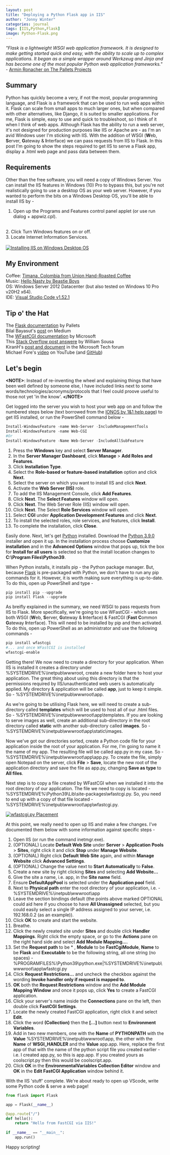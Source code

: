 ```yaml
---
layout: post
title: "Deploying a Python Flask app in IIS"
author: "Jonny Winter"
categories: journal
tags: [IIS,Python,Flask]
image: Python-Flask.png
---
```


*"Flask is a lightweight WSGI web application framework. It is designed to make getting started quick and easy, with the ability to scale up to complex applications. It began as a simple wrapper around Werkzeug and Jinja and has become one of the most popular Python web application frameworks."* - [Armin Ronacher on The Pallets Projects](https://palletsprojects.com/p/flask/)

## Summary

Python has quickly become a very, if not the most, popular programming language, and Flask is a framework that can be used to run web apps within it. Flask can scale from small apps to much larger ones, but when compared with other alternatives, like Django, it is suited to smaller applications. For me, Flask is simple, easy to use and quick to troubleshoot, so I think of it when I think of web apps. Although Flask has the ability to run a web server, it's not designed for production purposes like IIS or Apache are - as I'm an avid Windows user I'm sticking with IIS. With the addition of WSGI (**W**eb, **S**erver, **G**ateway & **I**nterface) we can pass requests from IIS to Flask. In this post I'm going to show the steps required to get IIS to serve a Flask app, display a .html web page and pass data between them. 

## Requirements

Other than the free software, you will need a copy of Windows Server. You can install the IIS features in Windows (10) Pro to bypass this, but you're not realistically going to use a desktop OS as your web server. However, if you wanted to perform the bits on a Windows Desktop OS, you'll be able to install IIS by -
<br>
1. Open up the Programs and Features control panel applet (or use run dialog + appwiz.cpl).
<br>
2. Click Turn Windows features on or off.
<br>
3. Locate Internet Information Services.
<br>
<br>
<a href="#"><img alt="Installing IIS on Windows Desktop OS" src="/assets/img/IIS-Windows-Desktop.png"/></a>

## My Environment

Coffee: [Timana, Colombia from Union Hand-Roasted Coffee](https://unionroasted.com/products/timana-colombia)
<br>
Music: [Hello Nasty by Beastie Boys](https://open.spotify.com/album/2cT6Yb6EWcBhyqGd7DXeL2?si=EDW8IUMWR7mOpHTpCBk23g)
<br>
OS: Windows Server 2012 Datacenter (but also tested on Windows 10 Pro v20H2 x64). 
<br>
IDE: [Visual Studio Code v1.52.1](https://code.visualstudio.com/)

## Tip o' the Hat

The [Flask documentation](https://flask.palletsprojects.com/en/1.1.x/) by Pallets
<br>
Bilal Bayasut's [post](https://medium.com/@bilalbayasut/deploying-python-web-app-flask-in-windows-server-iis-using-fastcgi-6c1873ae0ad8)  on Medium
<br>
The [WFastCGI documentation](https://pypi.org/project/wfastcgi/) by Microsoft
<br>
This [Stack Overflow post answere](https://stackoverflow.com/questions/50592847/web-platform-installer-python-installer-downloaded-file-failed-signature-veri) by William Sousa
<br>
KiranH's [post and document](https://techcommunity.microsoft.com/t5/iis-support-blog/how-to-run-python-application-on-iis-that-uses-flask-framework/ba-p/812898) in the Microsoft Tech forum
<br>
Michael Fore's [video](https://www.youtube.com/watch?v=En9vo7Ognm0&t) on YouTube (and [GitHub](https://github.com/Michael-fore))

## Let's begin

**&lt;NOTE>**: Instead of re-inventing the wheel and explaining things that have been well defined by someone else, I have included links next to some words/technologies/acronyms/protocols that I feel could proove useful to those not yet 'in the know'. **&lt;/NOTE>**

Get logged into the server you wish to host your web app on and follow the numbered steps below (text borrowed from the [IONOS by 1&1 help page](https://www.ionos.co.uk/help/server-cloud-infrastructure/server-administration/installing-iis-on-a-server-with-windows-server-minimal-installation/#c101715)) to get IIS installed, or run the PowerShell command below - 
```powershell
Install-WindowsFeature -name Web-Server -IncludeManagementTools
Install-WindowsFeature -name Web-CGI
#Or
Install-WindowsFeature -Name Web-Server -IncludeAllSubFeature
```
1. Press the **Windows** key and select **Server Manager**.
2. In the **Server Manager Dashboard**, click **Manage** > **Add Roles and Features**.
3. Click **Installation Type**.
4. Select the **Role-based or feature-based installation** option and click **Next**.
5. Select the server on which you want to install IIS and click **Next**.
6. Activate the **Web Server (IIS)** role.
7. To add the IIS Management Console, click **Add Features**.
8. Click **Next**. The **Select Features** window will open.
9. Click **Next**. The Web Server Role (IIS) window will open.
10. Click **Next**. The Select **Role Services** window will open.
11. Select **CGI** under **Application Development Features** and click **Next**.
12. To install the selected roles, role services, and features, click **Install**.
13. To complete the installation, click **Close**.

Easily done. Next, let's get [Python](https://www.python.org/) installed. Download the [Python 3.9.0](https://www.python.org/downloads/release/python-390/) installer and open it up. In the installation process choose **Customize installation** and in the **Advanced Options** window that pops up, tick the box for **Install for all users** is selected so that the install location changes to **C:\Program Files\Python39**. 

When Python installs, it installs pip - the Python package manager. But, because [Flask](https://flask.palletsprojects.com/) is pre-packaged with Python, we don't have to run any pip commands for it. However, it is worth making sure everything is up-to-date. To do this, open up PowerShell and type - 
```powershell
pip install pip --upgrade
pip install Flask --upgrade
```
As breifly explained in the summary, we need WSGI to pass requests from IIS to Flask. More specifically, we're going to use WFastCGI - which uses both WSGI (**W**eb, **S**erver, **G**ateway & **I**nterface) & FastCGI (**Fast** **C**ommon **G**ateway **I**nterface). This will need to be installed by pip and then activated. To do this, open up PowerShell as an administrator and use the following commands - 
```powershell
pip install wfastcgi
#... and once WFastCGI is installed
wfastcgi-enable
```
Getting there! We now need to create a directory for your application. When IIS is installed it creates a directory under %SYSTEMDRIVE%\inetpub\wwwroot, create a new folder here to host your application. The great thing about using this directory is that the permissions required by IIS/unauthenticated web users is automatically applied. My directory & application will be called **app**, just to keep it simple. So - %SYSTEMDRIVE%\inetpub\wwwroot\app. 

As we're going to be utilising Flask here, we will need to create a sub-directory called **templates** which will be used to host all of our .html files. So - %SYSTEMDRIVE%\inetpub\wwwroot\app\templates. If you are looking to serve images as well, create an additional sub-directory in the root directory called **static** with another sub-directory called **images**. So - %SYSTEMDRIVE%\inetpub\wwwroot\app\static\images. 

Now we've got our directories sorted, create a Python code file for your application inside the root of your application. For me, I'm going to name it the name of my app. The resulting file will be called app.py in my case. So - %SYSTEMDRIVE%\inetpub\wwwroot\app\app.py. To create the file, simply open Notepad on the server, click **File** > **Save**, locate the new root of the application directory and save the file as app.py, changing **Save as type** to **All files**. 

Next step is to copy a file created by WFastCGI when we installed it into the root directory of our application. The file we need to copy is located - %SYSTEMDRIVE%\Python39\Lib\site-packages\wfastcgi.py. So, you need to end up with a copy of that file located - %SYSTEMDRIVE%\inetpub\wwwroot\app\wfastcgi.py.

<a href="#"><img alt="wfastcgi.py Placement" src="/assets/img/Copy-wfastcgi.png"/></a>

At this point, we really need to open up IIS and make a few changes. I've documented them below with some information against specific steps - 
1. Open IIS (or run the command inetmgr.exe).
2. (OPTIONAL) Locate **Default Web Site** under **Server** > **Application Pools** > **Sites**, right click it and click **Stop** under **Manage Website**. 
3. (OPTIONAL) Right click **Default Web Site** again, and within **Manage Website** click **Advanced Settings**. 
4. (OPTIONAL) Change the value next to **Start Automatically** to **False**. 
5. Create a new site by right clicking **Sites** and selecting **Add Website...**
6. Give the site a name, i.e. app, in the **Site name** field. 
7. Ensure **DefaultAppPool** is selected under the **Application pool** field.
8. Next to **Physical path** enter the root directory of your application, i.e. - %SYSTEMDRIVE%\inetpub\wwwroot\app
9. Leave the section bindings default (the points above marked OPTIONAL could aid here if you choose to have **All Unassigned** selected, but you could easily select a single IP address assigned to your server, i.e. 192.168.0.2 (as an example)). 
10. Click **OK** to create and start the website.
11. Breathe.
12. Click the newly created site under **Sites** and double click **Handler Mappings**. Right click the empty space, or go to the **Actions** pane on the right hand side and select **Add Module Mapping...**. 
13. Set the **Request path** to be * , **Module** to be **FastCgiModule**, **Name** to be **Flask** and **Executable** to be the following string, all one string (no spaces) - 
%PROGRAMFILES%\Python39\python.exe|%SYSTEMDRIVE%\inetpub\wwwroot\app\wfastcgi.py
14. Click **Request Restrictions...** and uncheck the checkbox against the wording **Invoke handler only if request is mapped to**. 
15. **OK** both the **Request Restrictions** window and the **Add Module Mapping Window** and once it pops up, click **Yes** to create a FastCGI application.
16. Click your server's name inside the **Connections** pane on the left, then double click **FastCGI Settings**.
17. Locate the newly created FastCGI application, right click it and select **Edit**.
18. Click the word **(Collection)** then the **[...]** button next to **Environment Variables**. 
19. Add in two new members, one with the **Name** of **PYTHONPATH** with the **Value** %SYSTEMDRIVE%\inetpub\wwwroot\app\, the other with the **Name** of **WSGI_HANDLER** and the **Value** app.app. Here, replace the first app of that with the name of the python script file you created earlier - i.e. I created app.py, so this is app.app. If you created yours as coolscript.py then this would be coolscript.app.
20. Click **OK** in the **EnvironmentalVariables Collection Editor** window and **OK** in the **Edit FastCGI Application** window behind it. 

With the IIS 'stuff' complete. We're about ready to open up VScode, write some Python code & serve a web page! 

```python
from flask import Flask

app = Flask(__name__)

@app.route("/")
def hello():
    return "Hello from FastCGI via IIS!"
    
if __name__ == "__main__":
    app.run()
```

Happy scripting!
